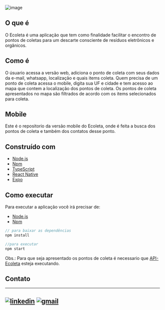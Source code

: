 ![image](https://user-images.githubusercontent.com/54194337/83948273-83992f00-a7f2-11ea-90c5-850effb3d3ef.png)

## O que é

O Ecoleta é uma aplicação que tem como finalidade facilitar o encontro de pontos de coletas para um descarte consciente de resíduos
eletrônicos e orgânicos.

## Como é

O úsuario acessa a versão web, adiciona o ponto de coleta com seus dados da e-mail, whatsapp, localização e quais items coleta. 
Quem precisa de um ponto de coleta acessa o mobile, digita sua UF e cidade e tem acesso ao mapa que contem a localização dos pontos
de coleta.
Os pontos de coleta apresentados no mapa são filtrados de acordo com os items selecionados para coleta.

## Mobile

Este é o repositorio da versão mobile do Ecoleta, onde é feita a busca dos pontos de coleta e também dos contatos desse ponto.

## Construído com

- [Node.js](https://github.com/nodejs/node)
- [Npm](https://github.com/npm/cli)
- [TypeScript](https://github.com/microsoft/TypeScript)
- [React Native](https://github.com/facebook/react-native)
- [Expo](https://github.com/expo/expo)

## Como executar

Para executar a aplicação você irá precisar de:
- [Node.js](https://github.com/nodejs/node)
- [Npm](https://github.com/npm/cli)

```javascript
// para baixar as dependências
npm install

//para executar
npm start

```

Obs.: Para que seja apresentado os pontos de coleta é necessario que [API-Ecoleta](https://github.com/gabrielgustavoandrade/API-Ecoleta)
esteja executando.

## Contato 
---
[![linkedin](https://user-images.githubusercontent.com/54194337/83949361-be529580-a7f9-11ea-8cf6-bd38a1e8192f.png)][1]   [![gmail](https://user-images.githubusercontent.com/54194337/83949316-69168400-a7f9-11ea-9667-074e647a771b.png)][2]
---
[1]: https://www.linkedin.com/in/gabriel-gustavo-4946b7174/
[2]: mailto:gabrielgustavoandrade@gmail.com
